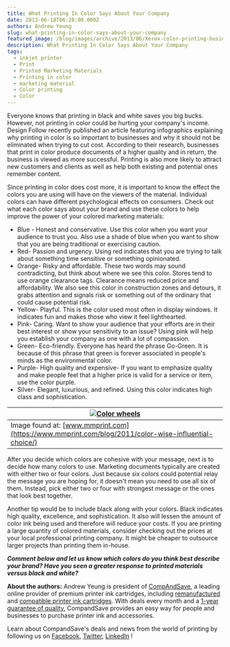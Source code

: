 ```yaml
---
title: What Printing In Color Says About Your Company
date: 2013-06-18T06:28:00.000Z
authors: Andrew Yeung
slug: what-printing-in-color-says-about-your-company
featured_image: /blog/images/archive/2013/06/Xerox-color-printing-business-behavior-and-effects-infographic.jpg
description: What Printing In Color Says About Your Company
tags:
  - inkjet printer
  - Print
  - Printed Marketing Materials
  - Printing in color
  - marketing material
  - Color printing
  - Color
---
```

Everyone knows that printing in black and white saves you big bucks. However, not printing in color could be hurting your company's income. Design Follow  recently published an article featuring infographics explaining why printing in color is so important to businesses and why it should not be eliminated when trying to cut cost. According to their research, businesses that print in color produce documents of a higher quality and in return, the business is viewed as more successful. Printing is also more likely to attract new customers and clients as well as help both existing and potential ones remember content.

Since printing in color does cost more, it is important to know the effect the colors you are using will have on the viewers of the material. Individual colors can have different psychological effects on consumers. Check out what each color says about your brand and use these colors to help improve the power of your colored marketing materials:

* Blue - Honest and conservative. Use this color when you want your audience to trust you. Also use a shade of blue when you want to show that you are being traditional or exercising caution.
* Red- Passion and urgency. Using red indicates that you are trying to talk about something time sensitive or something opinionated.
* Orange- Risky and affordable. These two words may sound contradicting, but think about where we see this color. Stores tend to use orange clearance tags. Clearance means reduced price and affordability. We also see this color in construction zones and detours, it grabs attention and signals risk or something out of the ordinary that could cause potential risk.
* Yellow- Playful. This is the color used most often in display windows. It indicates fun and makes those who view it feel lighthearted.
* Pink- Caring. Want to show your audience that your efforts are in their best interest or show your sensitivity to an issue? Using pink will help you establish your company as one with a lot of compassion.
* Green- Eco-friendly. Everyone has heard the phrase Go-Green. It is because of this phrase that green is forever associated in people's minds as the environmental color.
* Purple- High quality and expensive- If you want to emphasize quality and make people feel that a higher price is valid for a service or item, use the color purple.
* Silver- Elegant, luxurious, and refined. Using this color indicates high class and sophistication.

| [![Color wheels](/blog/images/colorwheeltypo.jpg)](/blog/images/colorwheeltypo.jpg)                             |
| --------------------------------------------------------------------------------------------------- |
| Image found at: [www.mmprint.com](https://www.mmprint.com/blog/2011/color-wise-influential-choice/) |

After you decide which colors are cohesive with your message, next is to decide how many colors to use. Marketing documents typically are created with either two or four colors. Just because six colors could potential relay the message you are hoping for, it doesn't mean you need to use all six of them. Instead, pick either two or four with strongest message or the ones that look best together.

Another tip would be to include black along with your colors. Black indicates high quality, excellence, and sophistication. It also will lessen the amount of color ink being used and therefore will reduce your costs. If you are printing a large quantity of colored materials, consider checking out the prices at your local professional printing company. It might be cheaper to outsource larger projects than printing them in-house.

***Comment below and let us know which colors do you think best describe your brand? Have you seen a greater response to printed materials versus black and white?***

**About the authors:** Andrew Yeung is president of [CompAndSave](https://www.compandsave.com/), a leading online provider of premium printer ink cartridges, including [remanufactured](https://www.compandsave.com/help) and [compatible printer ink cartridges](https://www.compandsave.com/help). With deals every month and a [1-year guarantee of quality](https://www.compandsave.com/help), CompandSave provides an easy way for people and businesses to purchase printer ink and accessories.

Learn about CompandSave's deals and news from the world of printing by following us on [Facebook](https://www.facebook.com/compandsave.ink), [Twitter](https://twitter.com/compandsave), [LinkedIn](https://www.linkedin.com) !